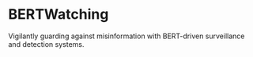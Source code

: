 # BERTWatching
Vigilantly guarding against misinformation with BERT-driven surveillance and detection systems.
